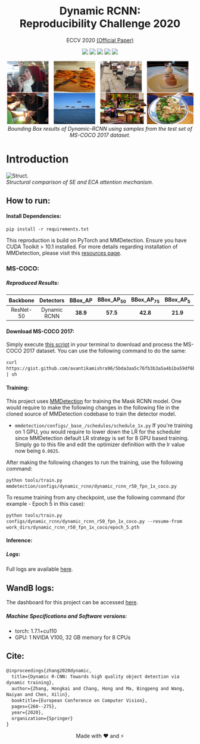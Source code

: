<h1 align="center">Dynamic RCNN:<br>Reproducibility Challenge 2020</h1>
<p align="center">ECCV 2020 <a href="https://www.ecva.net/papers/eccv_2020/papers_ECCV/papers/123600256.pdf" target="_blank">(Official Paper)</a></p>

<p align="center">
    <a href="https://arxiv.org/abs/2004.06002" alt="ArXiv">
        <img src="https://img.shields.io/badge/Paper-arXiv-blue.svg" /></a>
    <a href="https://www.ecva.net/papers/eccv_2020/papers_ECCV/papers/123600256.pdf"                        alt="PDF">
          <img src="https://img.shields.io/badge/ECCV-PDF-neon.svg" /></a>
    <a href="https://youtu.be/PNoEBRTHZqE" alt="Video">
          <img src="https://img.shields.io/badge/ECCV-Video-maroon.svg" /></a>
    <a href="https://wandb.ai/avantikamishra/mmdetection-tools?workspace=user-avantikamishra" alt="Dashboard">
        <img src="https://img.shields.io/badge/WandB-Dashboard-gold.svg" /></a>
    <a href="https://github.com/hkzhang95/DynamicRCNN" alt="Report">
        <img src="https://img.shields.io/badge/Official-Repository-black.svg" /></a>
</p>

<p align="center">
    <img width="1000" src="image.PNG">
    </br>
    <em>Bounding Box results of Dynamic-RCNN using samples from the test set of MS-COCO 2017 dataset.</em>
</p>

# Introduction

<p float="center">
    <img src="figures/eca_module.jpg" width="1000" alt="Struct.">
    <br>
    <em>Structural comparison of SE and ECA attention mechanism.</em>
</p>

## How to run:

#### Install Dependencies:

```
pip install -r requirements.txt
```

This reproduction is build on PyTorch and MMDetection. Ensure you have CUDA Toolkit > 10.1 installed. For more details regarding installation of MMDetection, please visit this [resources page](https://mmdetection.readthedocs.io/en/latest/get_started.html#installation).

### MS-COCO:

##### Reproduced Results:

|Backbone|Detectors|BBox_AP|BBox_AP<sub>50</sub>|BBox_AP<sub>75</sub>|BBox_AP<sub>S</sub>|BBox_AP<sub>M</sub>|BBox_AP<sub>L</sub>|Weights|
|:---:|:---:|:---:|:---:|:---:|:---:|:---:|:---:|:---:|
|ResNet-50|Dynamic RCNN|**38.9**|**57.5**|**42.8**|**21.9**|**41.9**|**51.1**|[Google Drive](https://drive.google.com/file/d/1o9sUGu37jKs7_Yx6Uyp7dQazbnT2yycx/view?usp=sharing)|

#### Download MS-COCO 2017:

Simply execute [this script](https://gist.github.com/avantikamishra96/5bda3aa5c76fb3b3a5a4b1ba59df6bbd) in your terminal to download and process the MS-COCO 2017 dataset. You can use the following command to do the same:
```
curl https://gist.github.com/avantikamishra96/5bda3aa5c76fb3b3a5a4b1ba59df6bbd | sh
```

#### Training:

This project uses [MMDetection](https://github.com/open-mmlab/mmdetection) for training the Mask RCNN model. One would require to make the following changes in the following file in the cloned source of MMDetection codebase to train the detector model.
    
- `mmdetection/configs/_base_/schedules/schedule_1x.py`
    If you're training on 1 GPU, you would require to lower down the LR for the scheduler since MMDetection default LR strategy is set for 8 GPU based training. Simply go to this file and edit the optimizer definition with the lr value now being `0.0025`.

After making the following changes to run the training, use the following command:
```
python tools/train.py mmdetection/configs/dynamic_rcnn/dynamic_rcnn_r50_fpn_1x_coco.py
```

To resume training from any checkpoint, use the following command (for example - Epoch 5 in this case):
```
python tools/train.py configs/dynamic_rcnn/dynamic_rcnn_r50_fpn_1x_coco.py --resume-from work_dirs/dynamic_rcnn_r50_fpn_1x_coco/epoch_5.pth
```

#### Inference:


##### Logs:

Full logs are available [here](/dynamic_rcnn.log).

## WandB logs:

The dashboard for this project can be accessed [here](https://wandb.ai/avantikamishra/mmdetection-tools?workspace=user-avantikamishra).

##### Machine Specifications and Software versions:

- torch: 1.7.1+cu110
- GPU: 1 NVIDA V100, 32 GB memory for 8 CPUs

## Cite:

```
@inproceedings{zhang2020dynamic,
  title={Dynamic R-CNN: Towards high quality object detection via dynamic training},
  author={Zhang, Hongkai and Chang, Hong and Ma, Bingpeng and Wang, Naiyan and Chen, Xilin},
  booktitle={European Conference on Computer Vision},
  pages={260--275},
  year={2020},
  organization={Springer}
}
```

<p align="center">
    Made with ❤️ and ⚡
</p>

